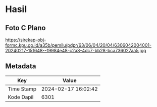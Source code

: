 # Hasil

## Foto C Plano

https://sirekap-obj-formc.kpu.go.id/a35b/pemilu/pdpr/63/06/04/20/04/6306042004001-20240217-151648--f9984e48-c2a8-4dc7-bb28-bca736027aa5.jpg


## Metadata

| Key        | Value               |
| ---------- | ------------------- |
| Time Stamp | 2024-02-17 16:02:42 |
| Kode Dapil | 6301                |



